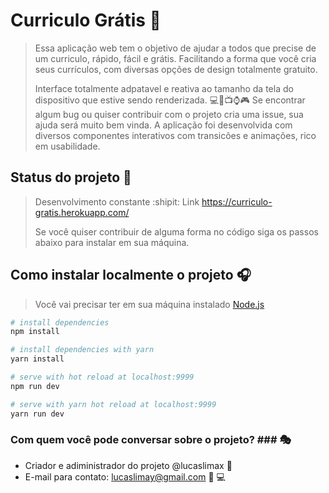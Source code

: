 # Curriculo Grátis :page_facing_up:

> Essa aplicação web tem o objetivo de ajudar a todos que precise de um curriculo, rápido, fácil e grátis.
> Facilitando a forma que você cria seus currículos, com diversas opções de design totalmente gratuito.
>
> Interface totalmente adpatavel e reativa ao tamanho da tela do dispositivo que estive sendo renderizada. :computer::iphone::tv::watch::video_game:
> Se encontrar algum bug ou quiser contribuir com o projeto cria uma issue, sua ajuda será muito bem vinda.
> A aplicação foi desenvolvida com diversos componentes interativos com transicões e animações, rico em usabilidade.

## Status do projeto :construction:
> Desenvolvimento constante :shipit:
> Link https://curriculo-gratis.herokuapp.com/
>
> Se você quiser contribuir de alguma forma no código siga os passos abaixo para instalar em sua máquina.

## Como instalar localmente o projeto :headphones:
> Você vai precisar ter em sua máquina instalado [Node.js](https://nodejs.org)

``` bash
# install dependencies
npm install

# install dependencies with yarn
yarn install

# serve with hot reload at localhost:9999
npm run dev

# serve with yarn hot reload at localhost:9999
yarn run dev
```

### Com quem você pode conversar sobre o projeto? ### :performing_arts:

* Criador e adiministrador do projeto @lucaslimax :ghost:
* E-mail para contato: lucaslimay@gmail.com :email: :computer: